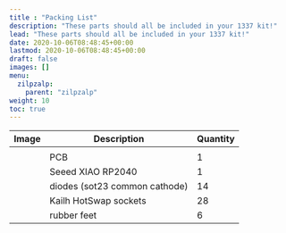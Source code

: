 ```yaml
---
title : "Packing List"
description: "These parts should all be included in your 1337 kit!"
lead: "These parts should all be included in your 1337 kit!"
date: 2020-10-06T08:48:45+00:00
lastmod: 2020-10-06T08:48:45+00:00
draft: false
images: []
menu:
  zilpzalp:
    parent: "zilpzalp"
weight: 10
toc: true
---
```


| Image | Description                   | Quantity |
| ----- | ----------------------------- | -------- |
|       |
| ![]() | PCB                           | 1        |
| ![]() | Seeed XIAO RP2040             | 1        |
| ![]() | diodes (sot23 common cathode) | 14       |
| ![]() | Kailh HotSwap sockets         | 28       |
| ![]() | rubber feet                   | 6        |